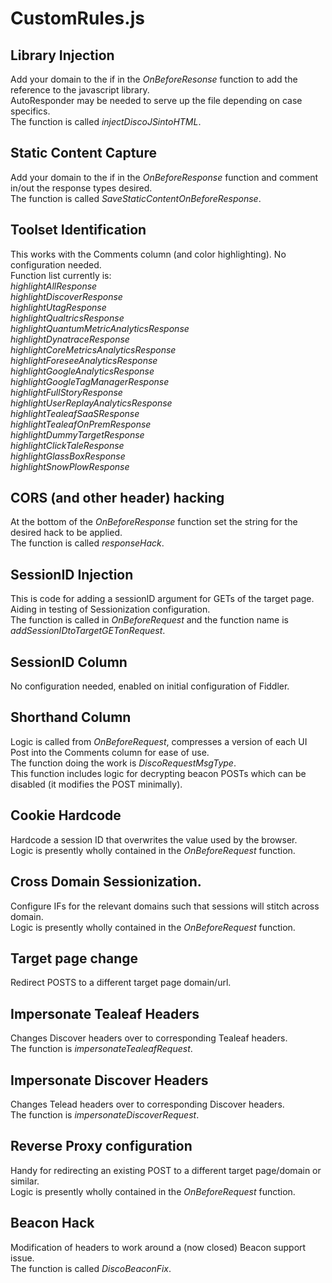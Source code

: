 # CustomRules.js

## Library Injection
Add your domain to the if in the _OnBeforeResonse_ function to add the reference to the javascript library.</br>
AutoResponder may be needed to serve up the file depending on case specifics.</br>
The function is called _injectDiscoJSintoHTML_.

##  Static Content Capture
Add your domain to the if in the _OnBeforeResponse_ function and comment in/out the response types desired.</br>
The function is called _SaveStaticContentOnBeforeResponse_.

##  Toolset Identification
This works with the Comments column (and color highlighting).  No configuration needed.</br>
Function list currently is:</br>
_highlightAllResponse_</br>
_highlightDiscoverResponse_</br>
_highlightUtagResponse_</br>
_highlightQualtricsResponse_</br>
_highlightQuantumMetricAnalyticsResponse_</br>
_highlightDynatraceResponse_</br>
_highlightCoreMetricsAnalyticsResponse_</br>
_highlightForeseeAnalyticsResponse_</br>
_highlightGoogleAnalyticsResponse_</br>
_highlightGoogleTagManagerResponse_</br>
_highlightFullStoryResponse_</br>
_highlightUserReplayAnalyticsResponse_</br>
_highlightTealeafSaaSResponse_</br>
_highlightTealeafOnPremResponse_</br>
_highlightDummyTargetResponse_</br>
_highlightClickTaleResponse_</br>
_highlightGlassBoxResponse_</br>
_highlightSnowPlowResponse_</br>

##  CORS (and other header) hacking
At the bottom of the _OnBeforeResponse_ function set the string for the desired hack to be applied.</br>
The function is called _responseHack_.

##  SessionID Injection
This is code for adding a sessionID argument for GETs of the target page.  Aiding in testing of Sessionization configuration.</br>
The function is called in _OnBeforeRequest_ and the function name is _addSessionIDtoTargetGETonRequest_.

##  SessionID Column
No configuration needed, enabled on initial configuration of Fiddler.

##  Shorthand Column
Logic is called from _OnBeforeRequest_, compresses a version of each UI Post into the Comments column for ease of use.</br>
The function doing the work is _DiscoRequestMsgType_.</br>
This function includes logic for decrypting beacon POSTs which can be disabled (it modifies the POST minimally).

##  Cookie Hardcode
Hardcode a session ID that overwrites the value used by the browser.</br>
Logic is presently wholly contained in the _OnBeforeRequest_ function.

##  Cross Domain Sessionization.
Configure IFs for the relevant domains such that sessions will stitch across domain.</br>
Logic is presently wholly contained in the _OnBeforeRequest_ function.

##  Target page change
Redirect POSTS to a different target page domain/url.

##  Impersonate Tealeaf Headers
Changes Discover headers over to corresponding Tealeaf headers.</br>
The function is _impersonateTealeafRequest_.

##  Impersonate Discover Headers
Changes Telead headers over to corresponding Discover headers.</br>
The function is _impersonateDiscoverRequest_.

## Reverse Proxy configuration
Handy for redirecting an existing POST to a different target page/domain or similar.</br>
Logic is presently wholly contained in the _OnBeforeRequest_ function.

##  Beacon Hack
Modification of headers to work around a (now closed) Beacon support issue.</br>
The function is called _DiscoBeaconFix_.

